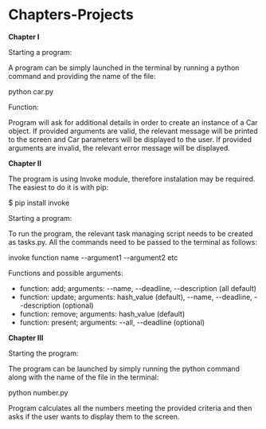 # Chapters-Projects

<b>Chapter I</b>

Starting a program:

A program can be simply launched in the terminal by running a python command and providing the name of the file:

python car.py

Function: 

Program will ask for additional details in order to create an instance of a Car object. If provided arguments are valid, the relevant message will be printed to the screen and Car parameters will be displayed to the user. If provided arguments are invalid, the relevant error message will be displayed.

<b>Chapter II</b>

The program is using Invoke module, therefore instalation may be required. The easiest to do it is with pip:

$ pip install invoke

Starting a program:

To run the program, the relevant task managing script needs to be created as tasks.py. All the commands need to be passed to the terminal as follows:

invoke function name --argument1 --argument2 etc

Functions and possible arguments:

- function: add; arguments: --name, --deadline, --description (all default)
- function: update; arguments: hash_value (default), --name, --deadline, --description (optional)
- function: remove; arguments: hash_value (default)
- function: present; arguments: --all, --deadline (optional)

<b> Chapter III</b>

Starting the program:

The program can be launched by simply running the python command along with the name of the file in the terminal:

python number.py

Program calculates all the numbers meeting the provided criteria and then asks if the user wants to display them to the screen.




